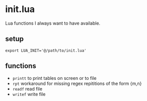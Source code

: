 # init.lua

Lua functions I always want to have available.

## setup

    export LUA_INIT='@/path/to/init.lua'

## functions

- `printt` to print tables on screen or to file
- `rpt` workaround for missing regex repititions of the form {m,n}
- `readf` read file
- `writef` write file

